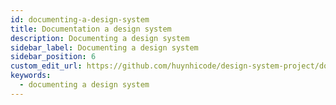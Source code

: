 ```yaml
---
id: documenting-a-design-system
title: Documentation a design system
description: Documenting a design system
sidebar_label: Documenting a design system
sidebar_position: 6
custom_edit_url: https://github.com/huynhicode/design-system-project/documenting-a-design-system.md
keywords:
  - documenting a design system
---
```



